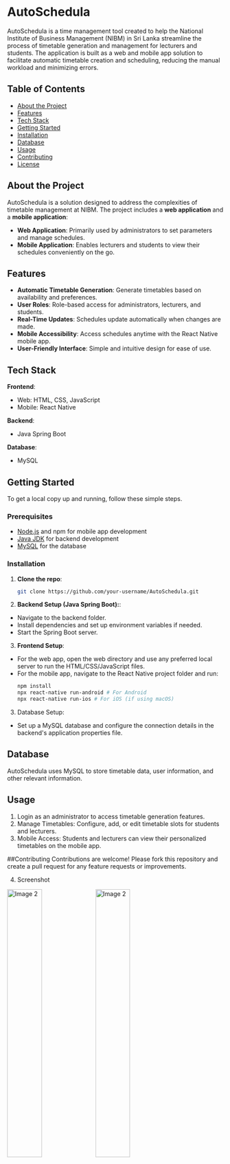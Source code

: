# AutoSchedula

AutoSchedula is a time management tool created to help the National Institute of Business Management (NIBM) in Sri Lanka streamline the process of timetable generation and management for lecturers and students. The application is built as a web and mobile app solution to facilitate automatic timetable creation and scheduling, reducing the manual workload and minimizing errors.

## Table of Contents

- [About the Project](#about-the-project)
- [Features](#features)
- [Tech Stack](#tech-stack)
- [Getting Started](#getting-started)
- [Installation](#installation)
- [Database](#database)
- [Usage](#usage)
- [Contributing](#contributing)
- [License](#license)

## About the Project

AutoSchedula is a solution designed to address the complexities of timetable management at NIBM. The project includes a **web application** and a **mobile application**:
- **Web Application**: Primarily used by administrators to set parameters and manage schedules.
- **Mobile Application**: Enables lecturers and students to view their schedules conveniently on the go.

## Features

- **Automatic Timetable Generation**: Generate timetables based on availability and preferences.
- **User Roles**: Role-based access for administrators, lecturers, and students.
- **Real-Time Updates**: Schedules update automatically when changes are made.
- **Mobile Accessibility**: Access schedules anytime with the React Native mobile app.
- **User-Friendly Interface**: Simple and intuitive design for ease of use.

## Tech Stack

**Frontend**:
- Web: HTML, CSS, JavaScript
- Mobile: React Native

**Backend**:
- Java Spring Boot

**Database**:
- MySQL

## Getting Started

To get a local copy up and running, follow these simple steps.

### Prerequisites

- [Node.js](https://nodejs.org/) and npm for mobile app development
- [Java JDK](https://www.oracle.com/java/technologies/javase-jdk11-downloads.html) for backend development
- [MySQL](https://dev.mysql.com/downloads/) for the database

### Installation

1. **Clone the repo**:
   ```bash
   git clone https://github.com/your-username/AutoSchedula.git

2. **Backend Setup (Java Spring Boot):**:
- Navigate to the backend folder.
- Install dependencies and set up environment variables if needed.
- Start the Spring Boot server.

3. **Frontend Setup**:

- For the web app, open the web directory and use any preferred local server to run the HTML/CSS/JavaScript files.
- For the mobile app, navigate to the React Native project folder and run:
   ```bash
   npm install
   npx react-native run-android # For Android
   npx react-native run-ios # For iOS (if using macOS)

3. Database Setup:

- Set up a MySQL database and configure the connection details in the backend's application properties file.

## Database
AutoSchedula uses MySQL to store timetable data, user information, and other relevant information.

## Usage
1. Login as an administrator to access timetable generation features.
2. Manage Timetables: Configure, add, or edit timetable slots for students and lecturers.
3. Mobile Access: Students and lecturers can view their personalized timetables on the mobile app.

##Contributing
 Contributions are welcome! Please fork this repository and create a pull request for any feature requests or improvements.

4. Screenshot

<img src="https://github.com/user-attachments/assets/58b8e206-96ae-4ec5-afe6-b0705777816d" width= 40% height= 40% alt="Image 2">


<img src="https://github.com/user-attachments/assets/e67b12bc-aa31-4623-98b4-ede085585a6b" width= 40% height= 40% alt="Image 2">






